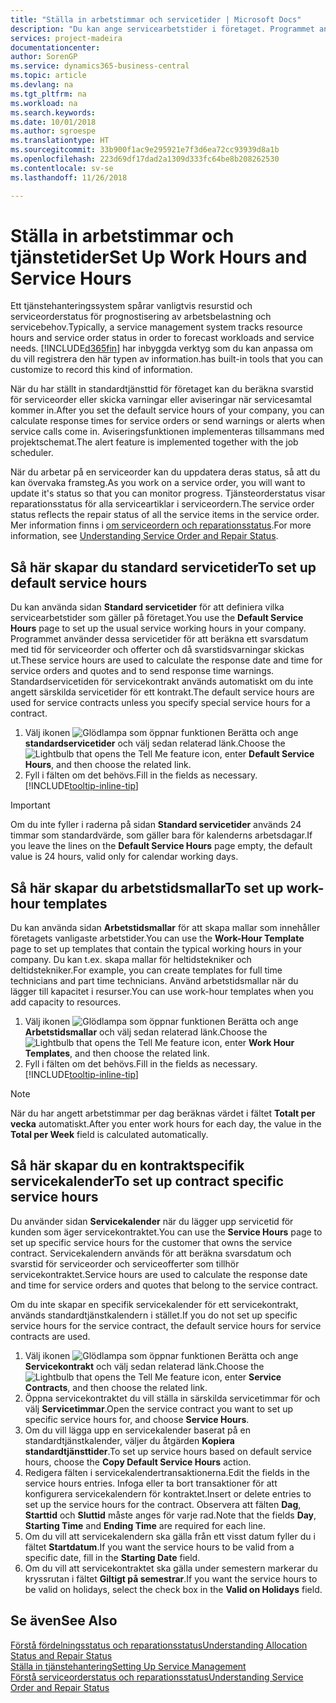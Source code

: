 ```yaml
---
title: "Ställa in arbetstimmar och servicetider | Microsoft Docs"
description: "Du kan ange servicearbetstider i företaget. Programmet använder dessa servicetider för att beräkna ett svarsdatum med tid för serviceorder och offerter och då svarstidsvarningar skickas ut."
services: project-madeira
documentationcenter: 
author: SorenGP
ms.service: dynamics365-business-central
ms.topic: article
ms.devlang: na
ms.tgt_pltfrm: na
ms.workload: na
ms.search.keywords: 
ms.date: 10/01/2018
ms.author: sgroespe
ms.translationtype: HT
ms.sourcegitcommit: 33b900f1ac9e295921e7f3d6ea72cc93939d8a1b
ms.openlocfilehash: 223d69df17dad2a1309d333fc64be8b208262530
ms.contentlocale: sv-se
ms.lasthandoff: 11/26/2018

---
```

# <a name="set-up-work-hours-and-service-hours"></a><span data-ttu-id="d9774-104">Ställa in arbetstimmar och tjänstetider</span><span class="sxs-lookup"><span data-stu-id="d9774-104">Set Up Work Hours and Service Hours</span></span>
<span data-ttu-id="d9774-105">Ett tjänstehanteringssystem spårar vanligtvis resurstid och serviceorderstatus för prognostisering av arbetsbelastning och servicebehov.</span><span class="sxs-lookup"><span data-stu-id="d9774-105">Typically, a service management system tracks resource hours and service order status in order to forecast workloads and service needs.</span></span> [!INCLUDE[d365fin](includes/d365fin_md.md)] <span data-ttu-id="d9774-106">har inbyggda verktyg som du kan anpassa om du vill registrera den här typen av information.</span><span class="sxs-lookup"><span data-stu-id="d9774-106">has built-in tools that you can customize to record this kind of information.</span></span>  
  
<span data-ttu-id="d9774-107">När du har ställt in standardtjänsttid för företaget kan du beräkna svarstid för serviceorder eller skicka varningar eller aviseringar när servicesamtal kommer in.</span><span class="sxs-lookup"><span data-stu-id="d9774-107">After you set the default service hours of your company, you can calculate response times for service orders or send warnings or alerts when service calls come in.</span></span> <span data-ttu-id="d9774-108">Aviseringsfunktionen implementeras tillsammans med projektschemat.</span><span class="sxs-lookup"><span data-stu-id="d9774-108">The alert feature is implemented together with the job scheduler.</span></span>   
  
<span data-ttu-id="d9774-109">När du arbetar på en serviceorder kan du uppdatera deras status, så att du kan övervaka framsteg.</span><span class="sxs-lookup"><span data-stu-id="d9774-109">As you work on a service order, you will want to update it's status so that you can monitor progress.</span></span> <span data-ttu-id="d9774-110">Tjänsteorderstatus visar reparationsstatus för alla serviceartiklar i serviceordern.</span><span class="sxs-lookup"><span data-stu-id="d9774-110">The service order status reflects the repair status of all the service items in the service order.</span></span> <span data-ttu-id="d9774-111">Mer information finns i [om serviceordern och reparationsstatus](service-order-repair-status.md).</span><span class="sxs-lookup"><span data-stu-id="d9774-111">For more information, see [Understanding Service Order and Repair Status](service-order-repair-status.md).</span></span> 

## <a name="to-set-up-default-service-hours"></a><span data-ttu-id="d9774-112">Så här skapar du standard servicetider</span><span class="sxs-lookup"><span data-stu-id="d9774-112">To set up default service hours</span></span>  
<span data-ttu-id="d9774-113">Du kan använda sidan **Standard servicetider** för att definiera vilka servicearbetstider som gäller på företaget.</span><span class="sxs-lookup"><span data-stu-id="d9774-113">You use the **Default Service Hours** page to set up the usual service working hours in your company.</span></span> <span data-ttu-id="d9774-114">Programmet använder dessa servicetider för att beräkna ett svarsdatum med tid för serviceorder och offerter och då svarstidsvarningar skickas ut.</span><span class="sxs-lookup"><span data-stu-id="d9774-114">These service hours are used to calculate the response date and time for service orders and quotes and to send response time warnings.</span></span> <span data-ttu-id="d9774-115">Standardservicetiden för servicekontrakt används automatiskt om du inte angett särskilda servicetider för ett kontrakt.</span><span class="sxs-lookup"><span data-stu-id="d9774-115">The default service hours are used for service contracts unless you specify special service hours for a contract.</span></span>  
  
1. <span data-ttu-id="d9774-116">Välj ikonen ![Glödlampa som öppnar funktionen Berätta](media/ui-search/search_small.png "Berätta vad du vill göra") och ange **standardservicetider** och välj sedan relaterad länk.</span><span class="sxs-lookup"><span data-stu-id="d9774-116">Choose the ![Lightbulb that opens the Tell Me feature](media/ui-search/search_small.png "Tell me what you want to do") icon, enter **Default Service Hours**, and then choose the related link.</span></span>  
2. <span data-ttu-id="d9774-117">Fyll i fälten om det behövs.</span><span class="sxs-lookup"><span data-stu-id="d9774-117">Fill in the fields as necessary.</span></span> [!INCLUDE[tooltip-inline-tip](includes/tooltip-inline-tip_md.md)]  
  
> [!IMPORTANT]  
>  <span data-ttu-id="d9774-118">Om du inte fyller i raderna på sidan **Standard servicetider** används 24 timmar som standardvärde, som gäller bara för kalenderns arbetsdagar.</span><span class="sxs-lookup"><span data-stu-id="d9774-118">If you leave the lines on the **Default Service Hours** page empty, the default value is 24 hours, valid only for calendar working days.</span></span>  
  
## <a name="to-set-up-work-hour-templates"></a><span data-ttu-id="d9774-119">Så här skapar du arbetstidsmallar</span><span class="sxs-lookup"><span data-stu-id="d9774-119">To set up work-hour templates</span></span>
<span data-ttu-id="d9774-120">Du kan använda sidan **Arbetstidsmallar** för att skapa mallar som innehåller företagets vanligaste arbetstider.</span><span class="sxs-lookup"><span data-stu-id="d9774-120">You can use the **Work-Hour Template** page to set up templates that contain the typical working hours in your company.</span></span> <span data-ttu-id="d9774-121">Du kan t.ex. skapa mallar för heltidstekniker och deltidstekniker.</span><span class="sxs-lookup"><span data-stu-id="d9774-121">For example, you can create templates for full time technicians and part time technicians.</span></span> <span data-ttu-id="d9774-122">Använd arbetstidsmallar när du lägger till kapacitet i resurser.</span><span class="sxs-lookup"><span data-stu-id="d9774-122">You can use work-hour templates when you add capacity to resources.</span></span>  
  
1. <span data-ttu-id="d9774-123">Välj ikonen ![Glödlampa som öppnar funktionen Berätta](media/ui-search/search_small.png "Berätta vad du vill göra") och ange **Arbetstidsmallar** och välj sedan relaterad länk.</span><span class="sxs-lookup"><span data-stu-id="d9774-123">Choose the ![Lightbulb that opens the Tell Me feature](media/ui-search/search_small.png "Tell me what you want to do") icon, enter **Work Hour Templates**, and then choose the related link.</span></span>  
2. <span data-ttu-id="d9774-124">Fyll i fälten om det behövs.</span><span class="sxs-lookup"><span data-stu-id="d9774-124">Fill in the fields as necessary.</span></span> [!INCLUDE[tooltip-inline-tip](includes/tooltip-inline-tip_md.md)]  
  
> [!Note]
> <span data-ttu-id="d9774-125">När du har angett arbetstimmar per dag beräknas värdet i fältet **Totalt per vecka** automatiskt.</span><span class="sxs-lookup"><span data-stu-id="d9774-125">After you enter work hours for each day, the value in the **Total per Week** field is calculated automatically.</span></span>  

## <a name="to-set-up-contract-specific-service-hours"></a><span data-ttu-id="d9774-126">Så här skapar du en kontraktspecifik servicekalender</span><span class="sxs-lookup"><span data-stu-id="d9774-126">To set up contract specific service hours</span></span>  
<span data-ttu-id="d9774-127">Du använder sidan **Servicekalender** när du lägger upp servicetid för kunden som äger servicekontraktet.</span><span class="sxs-lookup"><span data-stu-id="d9774-127">You can use the **Service Hours** page to set up specific service hours for the customer that owns the service contract.</span></span> <span data-ttu-id="d9774-128">Servicekalendern används för att beräkna svarsdatum och svarstid för serviceorder och serviceofferter som tillhör servicekontraktet.</span><span class="sxs-lookup"><span data-stu-id="d9774-128">Service hours are used to calculate the response date and time for service orders and quotes that belong to the service contract.</span></span>  
  
<span data-ttu-id="d9774-129">Om du inte skapar en specifik servicekalender för ett servicekontrakt, används standardtjänstkalendern i stället.</span><span class="sxs-lookup"><span data-stu-id="d9774-129">If you do not set up specific service hours for the service contract, the default service hours for service contracts are used.</span></span>  
  
1. <span data-ttu-id="d9774-130">Välj ikonen ![Glödlampa som öppnar funktionen Berätta](media/ui-search/search_small.png "Berätta vad du vill göra") och ange **Servicekontrakt** och välj sedan relaterad länk.</span><span class="sxs-lookup"><span data-stu-id="d9774-130">Choose the ![Lightbulb that opens the Tell Me feature](media/ui-search/search_small.png "Tell me what you want to do") icon, enter **Service Contracts**, and then choose the related link.</span></span>  
2. <span data-ttu-id="d9774-131">Öppna servicekontraktet du vill ställa in särskilda servicetimmar för och välj **Servicetimmar**.</span><span class="sxs-lookup"><span data-stu-id="d9774-131">Open the service contract you want to set up specific service hours for, and choose **Service Hours**.</span></span>  
4. <span data-ttu-id="d9774-132">Om du vill lägga upp en servicekalender baserat på en standardtjänstkalender, väljer du åtgärden **Kopiera standardtjänsttider**.</span><span class="sxs-lookup"><span data-stu-id="d9774-132">To set up service hours based on default service hours, choose the **Copy Default Service Hours** action.</span></span>  
5. <span data-ttu-id="d9774-133">Redigera fälten i servicekalendertransaktionerna.</span><span class="sxs-lookup"><span data-stu-id="d9774-133">Edit the fields in the service hours entries.</span></span> <span data-ttu-id="d9774-134">Infoga eller ta bort transaktioner för att konfigurera servicekalendern för kontraktet.</span><span class="sxs-lookup"><span data-stu-id="d9774-134">Insert or delete entries to set up the service hours for the contract.</span></span> <span data-ttu-id="d9774-135">Observera att fälten **Dag**, **Starttid** och **Sluttid** måste anges för varje rad.</span><span class="sxs-lookup"><span data-stu-id="d9774-135">Note that the fields **Day**, **Starting Time** and **Ending Time** are required for each line.</span></span>  
6. <span data-ttu-id="d9774-136">Om du vill att servicekalendern ska gälla från ett visst datum fyller du i fältet **Startdatum**.</span><span class="sxs-lookup"><span data-stu-id="d9774-136">If you want the service hours to be valid from a specific date, fill in the **Starting Date** field.</span></span>  
7. <span data-ttu-id="d9774-137">Om du vill att servicekontraktet ska gälla under semestern markerar du kryssrutan i fältet **Giltigt på semestrar**.</span><span class="sxs-lookup"><span data-stu-id="d9774-137">If you want the service hours to be valid on holidays, select the check box in the **Valid on Holidays** field.</span></span>  

## <a name="see-also"></a><span data-ttu-id="d9774-138">Se även</span><span class="sxs-lookup"><span data-stu-id="d9774-138">See Also</span></span>  
[<span data-ttu-id="d9774-139">Förstå fördelningsstatus och reparationsstatus</span><span class="sxs-lookup"><span data-stu-id="d9774-139">Understanding Allocation Status and Repair Status</span></span>](service-allocation-status-and-repair-status.md)  
[<span data-ttu-id="d9774-140">Ställa in tjänstehantering</span><span class="sxs-lookup"><span data-stu-id="d9774-140">Setting Up Service Management</span></span>](service-setup-service.md)  
[<span data-ttu-id="d9774-141">Förstå serviceorderstatus och reparationsstatus</span><span class="sxs-lookup"><span data-stu-id="d9774-141">Understanding Service Order and Repair Status</span></span>](service-order-repair-status.md)  


